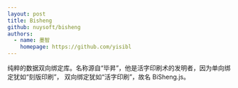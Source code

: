 ```yaml
---
layout: post
title: Bisheng
github: nuysoft/bisheng
authors:
  - name: 墨智
    homepage: https://github.com/yisibl
---
```


纯粹的数据双向绑定库。名称源自“毕昇”，他是活字印刷术的发明者，因为单向绑定犹如“刻版印刷”，
双向绑定犹如“活字印刷”，故名 BiSheng.js。